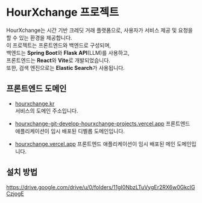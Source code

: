 # HourXchange 프로젝트

HourXchange는 시간 기반 크레딧 거래 플랫폼으로, 사용자가 서비스 제공 및 요청을 할 수 있는 환경을 제공합니다.  
이 프로젝트는 프론트엔드와 백엔드로 구성되며,  
백엔드는 **Spring Boot**와 **Flask API**(LLM)를 사용하고,  
프론트엔드는 **React**와 **Vite**로 개발되었습니다.  
또한, 검색 엔진으로는 **Elastic Search**가 사용됩니다.

## 프론트엔드 도메인
- [hourxchange.kr](http://hourxchange.kr)  
  서비스의 도메인 주소입니다.
  
- [hourxchange-git-develop-hourxchange-projects.vercel.app](https://hourxchange-git-develop-hourxchange-projects.vercel.app/)
  프론트엔드 애플리케이션이 임시 배포된 디벨롭 도메인입니다.
  
- [hourxchange.vercel.app](https://hourxchange.vercel.app/)
  프론트엔드 애플리케이션이 임시 배포된 메인 도메인입니다. 


## 설치 방법
https://drive.google.com/drive/u/0/folders/11gI0NbzLTuVygEr2RX6w0GkclGCzjogE
